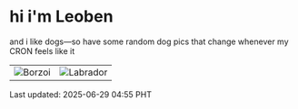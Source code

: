 # hi i'm Leoben

and i like dogs—so have some random dog pics that change whenever my CRON feels like it

|  |  |
|--------|----------|
| ![Borzoi](https://random-dog-vercel.vercel.app/api/random-borzoi?v=1751144154) | ![Labrador](https://random-dog-vercel.vercel.app/api/random-labrador?v=1751144154) |

Last updated: 2025-06-29 04:55 PHT
